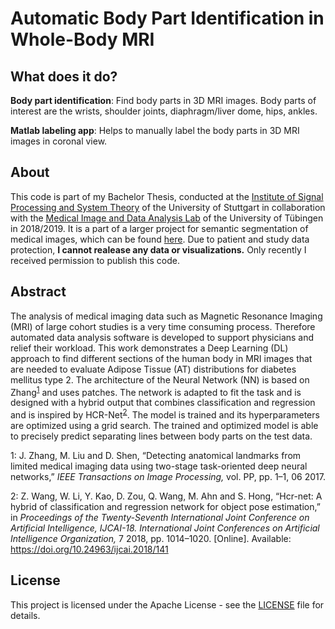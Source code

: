 
# Automatic Body Part Identification in Whole-Body MRI

## What does it do?
**Body part identification**: Find body parts in 3D MRI images. Body parts of interest are the wrists, shoulder joints, diaphragm/liver dome, hips, ankles.

**Matlab labeling app**: Helps to manually label the body parts in 3D MRI images in coronal view.

## About
This code is part of my Bachelor Thesis, conducted at the [Institute of Signal Processing and System Theory](https://www.iss.uni-stuttgart.de/en/) of the University of Stuttgart in collaboration with the [Medical Image and Data Analysis Lab](http://www.midaslab.org/) of the University of Tübingen in 2018/2019. It is a part of a larger project for semantic segmentation of medical images, which can be found [here](https://github.com/lab-midas/med_segmentation). Due to patient and study data protection, **I cannot realease any data or visualizations.** Only recently I received permission to publish this code.

## Abstract
The analysis of medical imaging data such as Magnetic Resonance Imaging (MRI) of large cohort studies is a very time consuming process. Therefore automated data analysis software is developed to support physicians and relief their workload. This work demonstrates a Deep Learning (DL) approach to find different sections of the human body in MRI images that are needed to evaluate Adipose Tissue (AT) distributions for diabetes mellitus type 2. The architecture of the Neural Network (NN) is based on Zhang<sup>[1](#Zhang)</sup> and uses patches. The network is adapted to fit the task and is designed with a hybrid output that combines classification and regression and is inspired by HCR-Net<sup>[2](#Wang)</sup>. The model is trained and its hyperparameters are optimized using a grid search. The trained and optimized model is able to precisely predict separating lines between body parts on the test data.

<a name="Zhang">1</a>: J. Zhang, M. Liu and D. Shen, “Detecting anatomical landmarks from limited medical imaging data using two-stage task-oriented deep neural networks,” _IEEE Transactions on Image Processing,_ vol. PP, pp. 1–1, 06 2017.

<a name="Wang">2</a>: Z. Wang, W. Li, Y. Kao, D. Zou, Q. Wang, M. Ahn and S. Hong, “Hcr-net: A hybrid of classification and regression network for object pose estimation,” in _Proceedings of the Twenty-Seventh International Joint Conference on Artificial Intelligence, IJCAI-18. International Joint Conferences on Artificial Intelligence Organization,_ 7 2018, pp. 1014–1020. [Online]. Available: https://doi.org/10.24963/ijcai.2018/141

## License
This project is licensed under the Apache License - see the [LICENSE](LICENSE) file for details.
